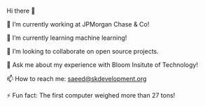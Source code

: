 Hi there 👋

🔭  I’m currently working at JPMorgan Chase & Co! 

🌱  I’m currently learning machine learning!

👯  I’m looking to collaborate on open source projects.

💬 Ask me about my experience with Bloom Insitute of Technology!

📫 How to reach me: saeed@skdevelopment.org

⚡ Fun fact: The first computer weighed more than 27 tons!
